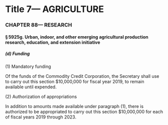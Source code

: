 
# Title 7— AGRICULTURE
### CHAPTER 88— RESEARCH
#### § 5925g. Urban, indoor, and other emerging agricultural production research, education, and extension initiative
##### (d) Funding

(1) Mandatory funding

Of the funds of the Commodity Credit Corporation, the Secretary shall use to carry out this section $10,000,000 for fiscal year 2019, to remain available until expended.

(2) Authorization of appropriations

In addition to amounts made available under paragraph (1), there is authorized to be appropriated to carry out this section $10,000,000 for each of fiscal years 2019 through 2023.
